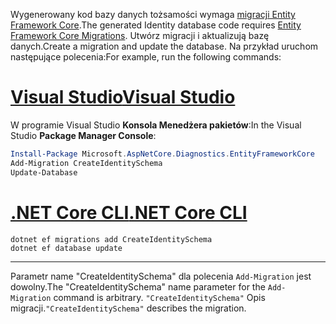 <span data-ttu-id="eeedf-101">Wygenerowany kod bazy danych tożsamości wymaga [migracji Entity Framework Core](/ef/core/managing-schemas/migrations/).</span><span class="sxs-lookup"><span data-stu-id="eeedf-101">The generated Identity database code requires [Entity Framework Core Migrations](/ef/core/managing-schemas/migrations/).</span></span> <span data-ttu-id="eeedf-102">Utwórz migracji i aktualizują bazę danych.</span><span class="sxs-lookup"><span data-stu-id="eeedf-102">Create a migration and update the database.</span></span> <span data-ttu-id="eeedf-103">Na przykład uruchom następujące polecenia:</span><span class="sxs-lookup"><span data-stu-id="eeedf-103">For example, run the following commands:</span></span>

# <a name="visual-studiotabvisual-studio"></a>[<span data-ttu-id="eeedf-104">Visual Studio</span><span class="sxs-lookup"><span data-stu-id="eeedf-104">Visual Studio</span></span>](#tab/visual-studio)

<span data-ttu-id="eeedf-105">W programie Visual Studio **Konsola Menedżera pakietów**:</span><span class="sxs-lookup"><span data-stu-id="eeedf-105">In the Visual Studio **Package Manager Console**:</span></span>

```powershell
Install-Package Microsoft.AspNetCore.Diagnostics.EntityFrameworkCore
Add-Migration CreateIdentitySchema
Update-Database
```

# <a name="net-core-clitabnetcore-cli"></a>[<span data-ttu-id="eeedf-106">.NET Core CLI</span><span class="sxs-lookup"><span data-stu-id="eeedf-106">.NET Core CLI</span></span>](#tab/netcore-cli)

```dotnetcli
dotnet ef migrations add CreateIdentitySchema
dotnet ef database update
```

---

<span data-ttu-id="eeedf-107">Parametr name "CreateIdentitySchema" dla polecenia `Add-Migration` jest dowolny.</span><span class="sxs-lookup"><span data-stu-id="eeedf-107">The "CreateIdentitySchema" name parameter for the `Add-Migration` command is arbitrary.</span></span> <span data-ttu-id="eeedf-108">`"CreateIdentitySchema"` Opis migracji.</span><span class="sxs-lookup"><span data-stu-id="eeedf-108">`"CreateIdentitySchema"` describes the migration.</span></span>
